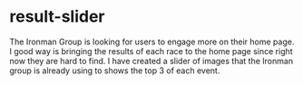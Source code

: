 # result-slider
The Ironman Group is looking for users to engage more on their home page. I good way is bringing the results of each race to the home page since right now they are hard to find. I have created a slider of images that the Ironman group is already using to shows the top 3 of each event.
